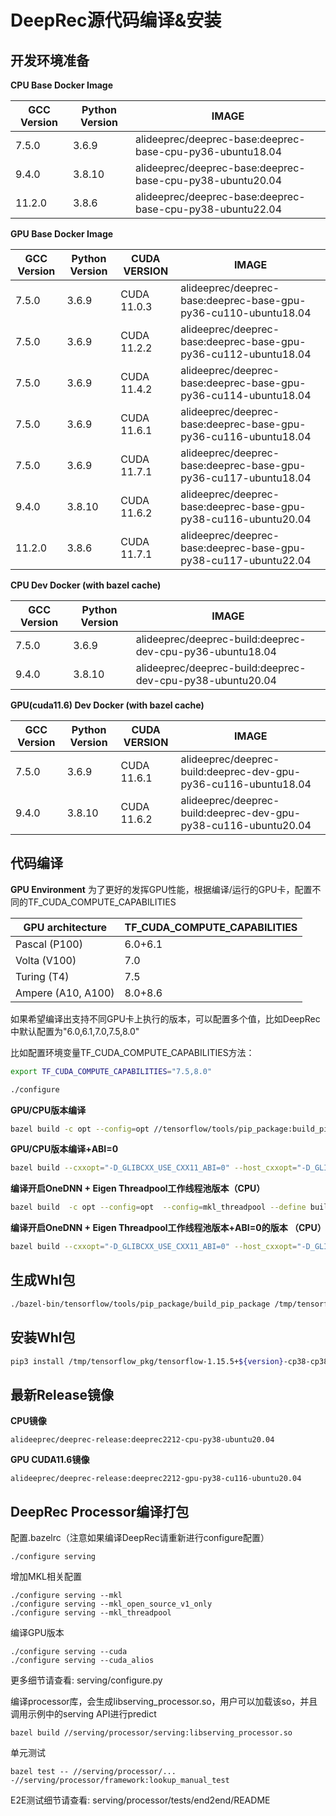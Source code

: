 # DeepRec源代码编译&安装

## 开发环境准备

**CPU Base Docker Image**

| GCC Version | Python Version |                           IMAGE                           |
| ----------- | -------------- | --------------------------------------------------------- |
|   7.5.0     |    3.6.9       | alideeprec/deeprec-base:deeprec-base-cpu-py36-ubuntu18.04 |
|   9.4.0     |    3.8.10      | alideeprec/deeprec-base:deeprec-base-cpu-py38-ubuntu20.04 |
|   11.2.0    |    3.8.6       | alideeprec/deeprec-base:deeprec-base-cpu-py38-ubuntu22.04 |


**GPU Base Docker Image**

| GCC Version | Python Version | CUDA VERSION |                           IMAGE                                 |
| ----------- | -------------- | ------------ | --------------------------------------------------------------- |
|    7.5.0    |    3.6.9       | CUDA 11.0.3  | alideeprec/deeprec-base:deeprec-base-gpu-py36-cu110-ubuntu18.04 |
|    7.5.0    |    3.6.9       | CUDA 11.2.2  | alideeprec/deeprec-base:deeprec-base-gpu-py36-cu112-ubuntu18.04 |
|    7.5.0    |    3.6.9       | CUDA 11.4.2  | alideeprec/deeprec-base:deeprec-base-gpu-py36-cu114-ubuntu18.04 |
|    7.5.0    |    3.6.9       | CUDA 11.6.1  | alideeprec/deeprec-base:deeprec-base-gpu-py36-cu116-ubuntu18.04 |
|    7.5.0    |    3.6.9       | CUDA 11.7.1  | alideeprec/deeprec-base:deeprec-base-gpu-py36-cu117-ubuntu18.04 |
|    9.4.0    |    3.8.10      | CUDA 11.6.2  | alideeprec/deeprec-base:deeprec-base-gpu-py38-cu116-ubuntu20.04 |
|    11.2.0   |    3.8.6       | CUDA 11.7.1  | alideeprec/deeprec-base:deeprec-base-gpu-py38-cu117-ubuntu22.04 |

**CPU Dev Docker (with bazel cache)**

| GCC Version | Python Version |                           IMAGE                           |
| ----------- | -------------- | --------------------------------------------------------- |
|   7.5.0     |    3.6.9       | alideeprec/deeprec-build:deeprec-dev-cpu-py36-ubuntu18.04 |
|   9.4.0     |    3.8.10      | alideeprec/deeprec-build:deeprec-dev-cpu-py38-ubuntu20.04 |


**GPU(cuda11.6) Dev Docker (with bazel cache)**

| GCC Version | Python Version | CUDA VERSION |                           IMAGE                                 |
| ----------- | -------------- | ------------ | --------------------------------------------------------------- |
|    7.5.0    |    3.6.9       | CUDA 11.6.1  | alideeprec/deeprec-build:deeprec-dev-gpu-py36-cu116-ubuntu18.04 |
|    9.4.0    |    3.8.10      | CUDA 11.6.2  | alideeprec/deeprec-build:deeprec-dev-gpu-py38-cu116-ubuntu20.04 |


## 代码编译

**GPU Environment**
为了更好的发挥GPU性能，根据编译/运行的GPU卡，配置不同的TF_CUDA_COMPUTE_CAPABILITIES

| GPU architecture    | TF_CUDA_COMPUTE_CAPABILITIES |
| ------------------- | ---------------------------- |
| Pascal (P100)       | 6.0+6.1                      |
| Volta (V100)        | 7.0                          |
| Turing (T4)         | 7.5                          |
| Ampere (A10, A100)  | 8.0+8.6                      |

如果希望编译出支持不同GPU卡上执行的版本，可以配置多个值，比如DeepRec中默认配置为"6.0,6.1,7.0,7.5,8.0"

比如配置环境变量TF_CUDA_COMPUTE_CAPABILITIES方法：

```bash
export TF_CUDA_COMPUTE_CAPABILITIES="7.5,8.0"
```

```bash
./configure
```

**GPU/CPU版本编译**

```bash
bazel build -c opt --config=opt //tensorflow/tools/pip_package:build_pip_package
```

**GPU/CPU版本编译+ABI=0**

```bash
bazel build --cxxopt="-D_GLIBCXX_USE_CXX11_ABI=0" --host_cxxopt="-D_GLIBCXX_USE_CXX11_ABI=0" -c opt --config=opt //tensorflow/tools/pip_package:build_pip_package
```

**编译开启OneDNN + Eigen Threadpool工作线程池版本（CPU）**

```bash
bazel build  -c opt --config=opt  --config=mkl_threadpool --define build_with_mkl_dnn_v1_only=true //tensorflow/tools/pip_package:build_pip_package
```

**编译开启OneDNN + Eigen Threadpool工作线程池版本+ABI=0的版本 （CPU）**

```bash
bazel build --cxxopt="-D_GLIBCXX_USE_CXX11_ABI=0" --host_cxxopt="-D_GLIBCXX_USE_CXX11_ABI=0" -c opt --config=opt --config=mkl_threadpool --define build_with_mkl_dnn_v1_only=true //tensorflow/tools/pip_package:build_pip_package
```

## 生成Whl包

```bash
./bazel-bin/tensorflow/tools/pip_package/build_pip_package /tmp/tensorflow_pkg
```

## 安装Whl包

```bash
pip3 install /tmp/tensorflow_pkg/tensorflow-1.15.5+${version}-cp38-cp38m-linux_x86_64.whl
```

## 最新Release镜像

**CPU镜像**

```
alideeprec/deeprec-release:deeprec2212-cpu-py38-ubuntu20.04
```

**GPU CUDA11.6镜像**

```
alideeprec/deeprec-release:deeprec2212-gpu-py38-cu116-ubuntu20.04
```

## DeepRec Processor编译打包

配置.bazelrc（注意如果编译DeepRec请重新进行configure配置）
```
./configure serving
```
增加MKL相关配置
```
./configure serving --mkl
./configure serving --mkl_open_source_v1_only
./configure serving --mkl_threadpool
```

编译GPU版本
```
./configure serving --cuda
./configure serving --cuda_alios
```

更多细节请查看: serving/configure.py

编译processor库，会生成libserving_processor.so，用户可以加载该so，并且调用示例中的serving API进行predict
```
bazel build //serving/processor/serving:libserving_processor.so
```
单元测试
```
bazel test -- //serving/processor/... -//serving/processor/framework:lookup_manual_test
```
E2E测试细节请查看: serving/processor/tests/end2end/README
